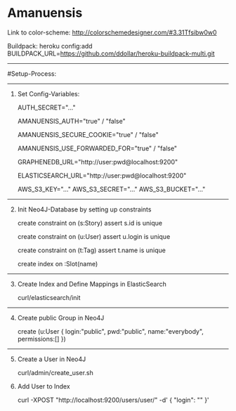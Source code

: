 Amanuensis
=====

Link to color-scheme: http://colorschemedesigner.com/#3.31Tfsibw0w0

Buildpack: heroku config:add BUILDPACK_URL=https://github.com/ddollar/heroku-buildpack-multi.git

---

#Setup-Process:

---

1. Set Config-Variables:

    AUTH_SECRET="..."

    AMANUENSIS_AUTH="true" / "false"

    AMANUENSIS_SECURE_COOKIE="true" / "false"

    AMANUENSIS_USE_FORWARDED_FOR="true" / "false"

    GRAPHENEDB_URL="http://user:pwd@localhost:9200"

    ELASTICSEARCH_URL="http://user:pwd@localhost:9200"

    AWS_S3_KEY="..."
    AWS_S3_SECRET="..."
    AWS_S3_BUCKET="..."

---

2. Init Neo4J-Database by setting up constraints

    create constraint on (s:Story) assert s.id is unique

    create constraint on (u:User) assert u.login is unique

    create constraint on (t:Tag) assert t.name is unique

    create index on :Slot(name)

---


3. Create Index and Define Mappings in ElasticSearch

    curl/elasticsearch/init <url>

---

4. Create public Group in Neo4J

    create (u:User {
        login:"public", 
        pwd:"public",
        name:"everybody",
        permissions:[]
    })   

---

5. Create a User in Neo4J

    curl/admin/create_user.sh <neo4j-url> <elasticsearch-url> <login> <name> <language>


6. Add User to Index

    curl -XPOST "http://localhost:9200/users/user/<username>" -d'
    {
        "login": "<username>"
    }'
    